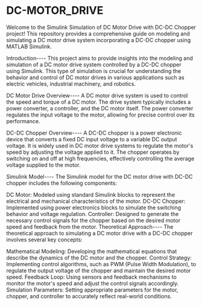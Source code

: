 # DC-MOTOR_DRIVE
Welcome to the Simulink Simulation of DC Motor Drive with DC-DC Chopper project! This repository provides a comprehensive guide on modeling and simulating a DC motor drive system incorporating a DC-DC chopper using MATLAB Simulink.

Introduction---- This project aims to provide insights into the modeling and simulation of a DC motor drive system controlled by a DC-DC chopper using Simulink. This type of simulation is crucial for understanding the behavior and control of DC motor drives in various applications such as electric vehicles, industrial machinery, and robotics.

DC Motor Drive Overview---- A DC motor drive system is used to control the speed and torque of a DC motor. The drive system typically includes a power converter, a controller, and the DC motor itself. The power converter regulates the input voltage to the motor, allowing for precise control over its performance.

DC-DC Chopper Overview---- A DC-DC chopper is a power electronic device that converts a fixed DC input voltage to a variable DC output voltage. It is widely used in DC motor drive systems to regulate the motor's speed by adjusting the voltage applied to it. The chopper operates by switching on and off at high frequencies, effectively controlling the average voltage supplied to the motor.

Simulink Model---- The Simulink model for the DC motor drive with DC-DC chopper includes the following components:

DC Motor: Modeled using standard Simulink blocks to represent the electrical and mechanical characteristics of the motor. DC-DC Chopper: Implemented using power electronics blocks to simulate the switching behavior and voltage regulation. Controller: Designed to generate the necessary control signals for the chopper based on the desired motor speed and feedback from the motor. Theoretical Approach---- The theoretical approach to simulating a DC motor drive with a DC-DC chopper involves several key concepts:

Mathematical Modeling: Developing the mathematical equations that describe the dynamics of the DC motor and the chopper. Control Strategy: Implementing control algorithms, such as PWM (Pulse Width Modulation), to regulate the output voltage of the chopper and maintain the desired motor speed. Feedback Loop: Using sensors and feedback mechanisms to monitor the motor's speed and adjust the control signals accordingly. Simulation Parameters: Setting appropriate parameters for the motor, chopper, and controller to accurately reflect real-world conditions.

